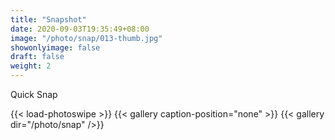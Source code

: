 ```yaml
---
title: "Snapshot"
date: 2020-09-03T19:35:49+08:00
image: "/photo/snap/013-thumb.jpg"
showonlyimage: false
draft: false
weight: 2
---
```

Quick Snap
<!--more-->
{{< load-photoswipe >}} 
{{< gallery caption-position="none" >}}
{{< gallery dir="/photo/snap" />}}